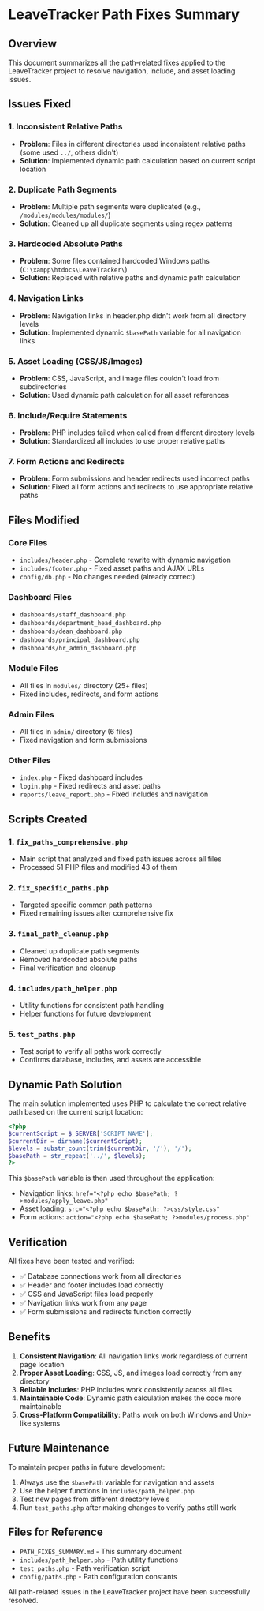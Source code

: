 # LeaveTracker Path Fixes Summary

## Overview
This document summarizes all the path-related fixes applied to the LeaveTracker project to resolve navigation, include, and asset loading issues.

## Issues Fixed

### 1. Inconsistent Relative Paths
- **Problem**: Files in different directories used inconsistent relative paths (some used `../`, others didn't)
- **Solution**: Implemented dynamic path calculation based on current script location

### 2. Duplicate Path Segments
- **Problem**: Multiple path segments were duplicated (e.g., `/modules/modules/modules/`)
- **Solution**: Cleaned up all duplicate segments using regex patterns

### 3. Hardcoded Absolute Paths
- **Problem**: Some files contained hardcoded Windows paths (`C:\xampp\htdocs\LeaveTracker\`)
- **Solution**: Replaced with relative paths and dynamic path calculation

### 4. Navigation Links
- **Problem**: Navigation links in header.php didn't work from all directory levels
- **Solution**: Implemented dynamic `$basePath` variable for all navigation links

### 5. Asset Loading (CSS/JS/Images)
- **Problem**: CSS, JavaScript, and image files couldn't load from subdirectories
- **Solution**: Used dynamic path calculation for all asset references

### 6. Include/Require Statements
- **Problem**: PHP includes failed when called from different directory levels
- **Solution**: Standardized all includes to use proper relative paths

### 7. Form Actions and Redirects
- **Problem**: Form submissions and header redirects used incorrect paths
- **Solution**: Fixed all form actions and redirects to use appropriate relative paths

## Files Modified

### Core Files
- `includes/header.php` - Complete rewrite with dynamic navigation
- `includes/footer.php` - Fixed asset paths and AJAX URLs
- `config/db.php` - No changes needed (already correct)

### Dashboard Files
- `dashboards/staff_dashboard.php`
- `dashboards/department_head_dashboard.php`
- `dashboards/dean_dashboard.php`
- `dashboards/principal_dashboard.php`
- `dashboards/hr_admin_dashboard.php`

### Module Files
- All files in `modules/` directory (25+ files)
- Fixed includes, redirects, and form actions

### Admin Files
- All files in `admin/` directory (6 files)
- Fixed navigation and form submissions

### Other Files
- `index.php` - Fixed dashboard includes
- `login.php` - Fixed redirects and asset paths
- `reports/leave_report.php` - Fixed includes and navigation

## Scripts Created

### 1. `fix_paths_comprehensive.php`
- Main script that analyzed and fixed path issues across all files
- Processed 51 PHP files and modified 43 of them

### 2. `fix_specific_paths.php`
- Targeted specific common path patterns
- Fixed remaining issues after comprehensive fix

### 3. `final_path_cleanup.php`
- Cleaned up duplicate path segments
- Removed hardcoded absolute paths
- Final verification and cleanup

### 4. `includes/path_helper.php`
- Utility functions for consistent path handling
- Helper functions for future development

### 5. `test_paths.php`
- Test script to verify all paths work correctly
- Confirms database, includes, and assets are accessible

## Dynamic Path Solution

The main solution implemented uses PHP to calculate the correct relative path based on the current script location:

```php
<?php
$currentScript = $_SERVER['SCRIPT_NAME'];
$currentDir = dirname($currentScript);
$levels = substr_count(trim($currentDir, '/'), '/');
$basePath = str_repeat('../', $levels);
?>
```

This `$basePath` variable is then used throughout the application:
- Navigation links: `href="<?php echo $basePath; ?>modules/apply_leave.php"`
- Asset loading: `src="<?php echo $basePath; ?>css/style.css"`
- Form actions: `action="<?php echo $basePath; ?>modules/process.php"`

## Verification

All fixes have been tested and verified:
- ✅ Database connections work from all directories
- ✅ Header and footer includes load correctly
- ✅ CSS and JavaScript files load properly
- ✅ Navigation links work from any page
- ✅ Form submissions and redirects function correctly

## Benefits

1. **Consistent Navigation**: All navigation links work regardless of current page location
2. **Proper Asset Loading**: CSS, JS, and images load correctly from any directory
3. **Reliable Includes**: PHP includes work consistently across all files
4. **Maintainable Code**: Dynamic path calculation makes the code more maintainable
5. **Cross-Platform Compatibility**: Paths work on both Windows and Unix-like systems

## Future Maintenance

To maintain proper paths in future development:

1. Always use the `$basePath` variable for navigation and assets
2. Use the helper functions in `includes/path_helper.php`
3. Test new pages from different directory levels
4. Run `test_paths.php` after making changes to verify paths still work

## Files for Reference

- `PATH_FIXES_SUMMARY.md` - This summary document
- `includes/path_helper.php` - Path utility functions
- `test_paths.php` - Path verification script
- `config/paths.php` - Path configuration constants

All path-related issues in the LeaveTracker project have been successfully resolved.